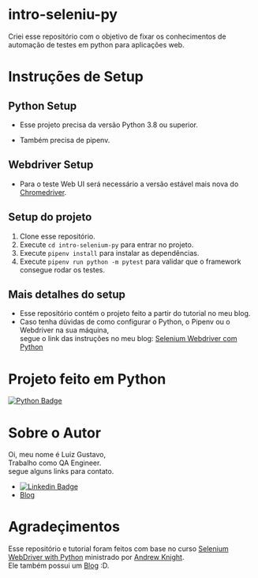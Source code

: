 # intro-seleniu-py

Criei esse repositório com o objetivo de fixar os conhecimentos
de automação de testes em python para aplicações web.

# Instruções de Setup

## Python Setup

- Esse projeto precisa da versão Python 3.8 ou superior.

- Também precisa de pipenv.

## Webdriver Setup

- Para o teste Web UI será necessário a versão estável mais nova do
[Chromedriver](https://chromedriver.chromium.org/home).

## Setup do projeto

1. Clone esse repositório.
2. Execute `cd intro-selenium-py` para entrar no projeto.
3. Execute `pipenv install` para instalar as dependências.
4. Execute `pipenv run python -m pytest` para validar que o framework consegue rodar os testes.

## Mais detalhes do setup

- Esse repositório contém o projeto feito a partir do tutorial no meu blog.
- Caso tenha dúvidas de como configurar o Python, o Pipenv ou o Webdriver na sua máquina,\
segue o link das instruções no meu blog: [Selenium Webdriver com Python](https://luizdeaguiar.com.br/?lang=pt)

# Projeto feito em Python

[![Python Badge](https://img.shields.io/badge/Python-3776AB?style=for-the-badge&logo=python&logoColor=white)](https://www.python.org/)

# Sobre o Autor
Oi, meu nome é Luiz Gustavo,\
Trabalho como QA Engineer.\
segue alguns links para contato.

- [![Linkedin Badge](https://img.shields.io/badge/-LinkedIn-blue?style=flat-square&logo=Linkedin&logoColor=white)](https://www.linkedin.com/in/luizgustavor/)
- [Blog](https://luizdeaguiar.com.br/?lang=pt)

# Agradeçimentos

Esse repositório e tutorial foram feitos com base no curso
[Selenium WebDriver with Python](https://testautomationu.applitools.com/selenium-webdriver-python-tutorial/)
ministrado por [Andrew Knight](https://www.linkedin.com/in/andrew-leland-knight/).\
Ele também possui um [Blog](https://automationpanda.com/) :D.